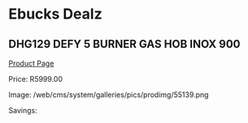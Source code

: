 
# Ebucks Dealz
## DHG129 DEFY 5 BURNER GAS HOB INOX 900
[Product Page](https://www.ebucks.com/web/shop/productSelected.do?prodId=1232583204&catId=704989856)

Price: R5999.00

Image: /web/cms/system/galleries/pics/prodimg/55139.png

Savings: 


	